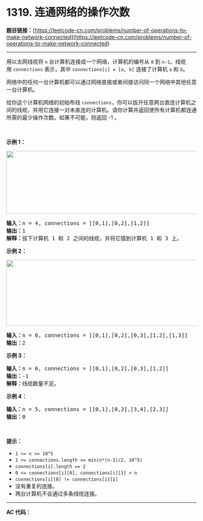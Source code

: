 # 1319. 连通网络的操作次数

**题目链接：**[https://leetcode-cn.com/problems/number-of-operations-to-make-network-connected](https://leetcode-cn.com/problems/number-of-operations-to-make-network-connected)

---

<div class="content__1Y2H">
 <div class="notranslate">
  <p>用以太网线缆将&nbsp;<code>n</code>&nbsp;台计算机连接成一个网络，计算机的编号从&nbsp;<code>0</code>&nbsp;到&nbsp;<code>n-1</code>。线缆用&nbsp;<code>connections</code>&nbsp;表示，其中&nbsp;<code>connections[i] = [a, b]</code>&nbsp;连接了计算机&nbsp;<code>a</code>&nbsp;和&nbsp;<code>b</code>。</p> 
  <p>网络中的任何一台计算机都可以通过网络直接或者间接访问同一个网络中其他任意一台计算机。</p> 
  <p>给你这个计算机网络的初始布线&nbsp;<code>connections</code>，你可以拔开任意两台直连计算机之间的线缆，并用它连接一对未直连的计算机。请你计算并返回使所有计算机都连通所需的最少操作次数。如果不可能，则返回&nbsp;-1 。&nbsp;</p> 
  <p>&nbsp;</p> 
  <p><strong>示例 1：</strong></p> 
  <p><strong><img style="height: 167px; width: 570px;" src="../aliyun-lc-upload/uploads/2020/01/11/sample_1_1677.png" alt=""></strong></p> 
  <pre class="language-text"><strong>输入：</strong>n = 4, connections = [[0,1],[0,2],[1,2]]
<strong>输出：</strong>1
<strong>解释：</strong>拔下计算机 1 和 2 之间的线缆，并将它插到计算机 1 和 3 上。
</pre> 
  <p><strong>示例 2：</strong></p> 
  <p><strong><img style="height: 175px; width: 660px;" src="../aliyun-lc-upload/uploads/2020/01/11/sample_2_1677.png" alt=""></strong></p> 
  <pre class="language-text"><strong>输入：</strong>n = 6, connections = [[0,1],[0,2],[0,3],[1,2],[1,3]]
<strong>输出：</strong>2
</pre> 
  <p><strong>示例 3：</strong></p> 
  <pre class="language-text"><strong>输入：</strong>n = 6, connections = [[0,1],[0,2],[0,3],[1,2]]
<strong>输出：</strong>-1
<strong>解释：</strong>线缆数量不足。
</pre> 
  <p><strong>示例 4：</strong></p> 
  <pre class="language-text"><strong>输入：</strong>n = 5, connections = [[0,1],[0,2],[3,4],[2,3]]
<strong>输出：</strong>0
</pre> 
  <p>&nbsp;</p> 
  <p><strong>提示：</strong></p> 
  <ul> 
   <li><code>1 &lt;= n &lt;= 10^5</code></li> 
   <li><code>1 &lt;= connections.length &lt;= min(n*(n-1)/2, 10^5)</code></li> 
   <li><code>connections[i].length == 2</code></li> 
   <li><code>0 &lt;= connections[i][0], connections[i][1]&nbsp;&lt; n</code></li> 
   <li><code>connections[i][0] != connections[i][1]</code></li> 
   <li>没有重复的连接。</li> 
   <li>两台计算机不会通过多条线缆连接。</li> 
  </ul> 
 </div>
</div>

---

**AC 代码：**

```java

```